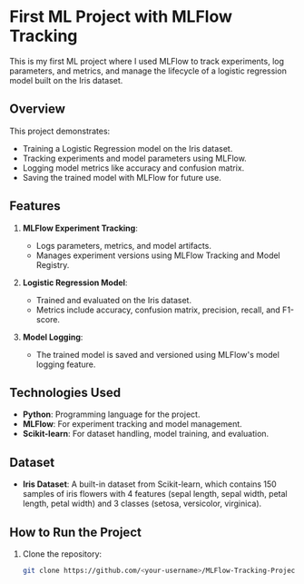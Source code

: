# First ML Project with MLFlow Tracking

This is my first ML project where I used MLFlow to track experiments, log parameters, and metrics, and manage the lifecycle of a logistic regression model built on the Iris dataset.

## Overview

This project demonstrates:
- Training a Logistic Regression model on the Iris dataset.
- Tracking experiments and model parameters using MLFlow.
- Logging model metrics like accuracy and confusion matrix.
- Saving the trained model with MLFlow for future use.

## Features

1. **MLFlow Experiment Tracking**:
   - Logs parameters, metrics, and model artifacts.
   - Manages experiment versions using MLFlow Tracking and Model Registry.

2. **Logistic Regression Model**:
   - Trained and evaluated on the Iris dataset.
   - Metrics include accuracy, confusion matrix, precision, recall, and F1-score.

3. **Model Logging**:
   - The trained model is saved and versioned using MLFlow's model logging feature.

## Technologies Used

- **Python**: Programming language for the project.
- **MLFlow**: For experiment tracking and model management.
- **Scikit-learn**: For dataset handling, model training, and evaluation.

## Dataset

- **Iris Dataset**: A built-in dataset from Scikit-learn, which contains 150 samples of iris flowers with 4 features (sepal length, sepal width, petal length, petal width) and 3 classes (setosa, versicolor, virginica).

## How to Run the Project

1. Clone the repository:
   ```bash
   git clone https://github.com/<your-username>/MLFlow-Tracking-Project.git
